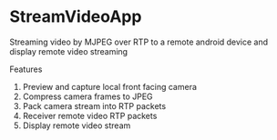 StreamVideoApp
==============
Streaming video by MJPEG over RTP to a remote android device
and display remote video streaming

Features
1. Preview and capture local front facing camera
2. Compress camera frames to JPEG
3. Pack camera stream into RTP packets
4. Receiver remote video RTP packets
5. Display remote video stream

